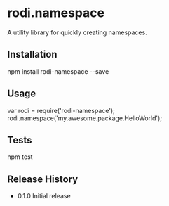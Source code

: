 # rodi.namespace

A utility library for quickly creating namespaces.

## Installation

  npm install rodi-namespace --save

## Usage

  var rodi = require('rodi-namespace');
  rodi.namespace('my.awesome.package.HelloWorld');

## Tests

  npm test

## Release History

* 0.1.0 Initial release